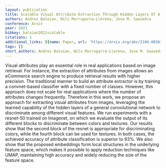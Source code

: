 ```yaml
---
layout: publication
title: Scalable Visual Attribute Extraction Through Hidden Layers Of A Residual Convnet
authors: Andres Baloian, Nils Murrugarra-Llerena, Jose M. Saavedra
conference: Arxiv
year: 2021
bibkey: baloian2021scalable
citations: 1
additional_links: [{name: Paper, url: 'https://arxiv.org/abs/2104.00161'}]
tags: []
short_authors: Andres Baloian, Nils Murrugarra-Llerena, Jose M. Saavedra
---
```

Visual attributes play an essential role in real applications based on image
retrieval. For instance, the extraction of attributes from images allows an
eCommerce search engine to produce retrieval results with higher precision. The
traditional manner to build an attribute extractor is by training a
convnet-based classifier with a fixed number of classes. However, this approach
does not scale for real applications where the number of attributes changes
frequently. Therefore in this work, we propose an approach for extracting
visual attributes from images, leveraging the learned capability of the hidden
layers of a general convolutional network to discriminate among different
visual features. We run experiments with a resnet-50 trained on Imagenet, on
which we evaluate the output of its different blocks to discriminate between
colors and textures. Our results show that the second block of the resnet is
appropriate for discriminating colors, while the fourth block can be used for
textures. In both cases, the achieved accuracy of attribute classification is
superior to 93%. We also show that the proposed embeddings form local
structures in the underlying feature space, which makes it possible to apply
reduction techniques like UMAP, maintaining high accuracy and widely reducing
the size of the feature space.